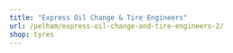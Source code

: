 ```yaml
---
title: "Express Oil Change & Tire Engineers"
url: /pelham/express-oil-change-and-tire-engineers-2/
shop: tyres
---
```

